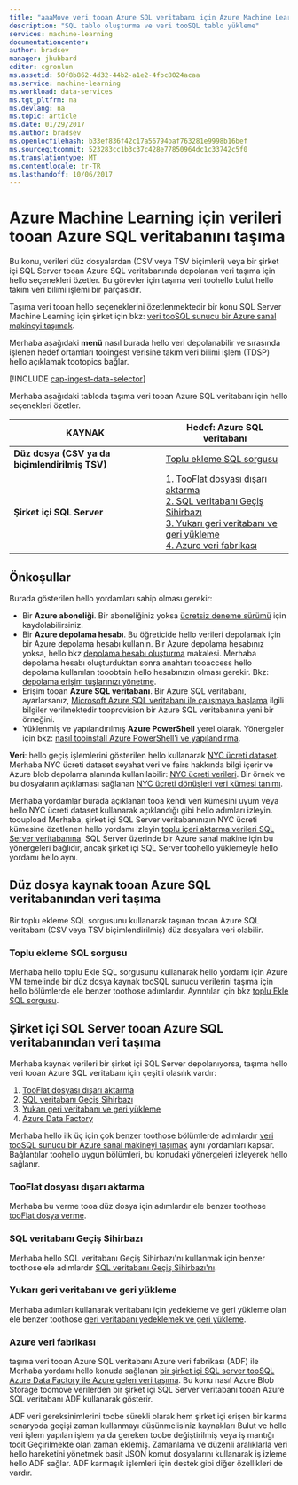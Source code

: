 ```yaml
---
title: "aaaMove veri tooan Azure SQL veritabanı için Azure Machine Learning | Microsoft Docs"
description: "SQL tablo oluşturma ve veri tooSQL tablo yükleme"
services: machine-learning
documentationcenter: 
author: bradsev
manager: jhubbard
editor: cgronlun
ms.assetid: 50f8b862-4d32-44b2-a1e2-4fbc8024acaa
ms.service: machine-learning
ms.workload: data-services
ms.tgt_pltfrm: na
ms.devlang: na
ms.topic: article
ms.date: 01/29/2017
ms.author: bradsev
ms.openlocfilehash: b33ef836f42c17a56794baf763281e9998b16bef
ms.sourcegitcommit: 523283cc1b3c37c428e77850964dc1c33742c5f0
ms.translationtype: MT
ms.contentlocale: tr-TR
ms.lasthandoff: 10/06/2017
---
```

# <a name="move-data-tooan-azure-sql-database-for-azure-machine-learning"></a>Azure Machine Learning için verileri tooan Azure SQL veritabanını taşıma
Bu konu, verileri düz dosyalardan (CSV veya TSV biçimleri) veya bir şirket içi SQL Server tooan Azure SQL veritabanında depolanan veri taşıma için hello seçenekleri özetler. Bu görevler için taşıma veri toohello bulut hello takım veri bilimi işlemi bir parçasıdır.

Taşıma veri tooan hello seçeneklerini özetlenmektedir bir konu SQL Server Machine Learning için şirket için bkz: [veri tooSQL sunucu bir Azure sanal makineyi taşımak](machine-learning-data-science-move-sql-server-virtual-machine.md).

Merhaba aşağıdaki **menü** nasıl burada hello veri depolanabilir ve sırasında işlenen hedef ortamları tooingest verisine takım veri bilimi işlem (TDSP) hello açıklamak tootopics bağlar.

[!INCLUDE [cap-ingest-data-selector](../../includes/cap-ingest-data-selector.md)]

Merhaba aşağıdaki tabloda taşıma veri tooan Azure SQL veritabanı için hello seçenekleri özetler.

| <b>KAYNAK</b> | <b>Hedef: Azure SQL veritabanı</b> |
| --- | --- |
| <b>Düz dosya (CSV ya da biçimlendirilmiş TSV)</b> |<a href="#bulk-insert-sql-query">Toplu ekleme SQL sorgusu |
| <b>Şirket içi SQL Server</b> |1. <a href="#export-flat-file">TooFlat dosyası dışarı aktarma<br> 2. <a href="#insert-tables-bcp">SQL veritabanı Geçiş Sihirbazı<br> 3. <a href="#db-migration">Yukarı geri veritabanı ve geri yükleme<br> 4. <a href="#adf">Azure veri fabrikası |

## <a name="prereqs"></a>Önkoşullar
Burada gösterilen hello yordamları sahip olması gerekir:

* Bir **Azure aboneliği**. Bir aboneliğiniz yoksa [ücretsiz deneme sürümü](https://azure.microsoft.com/pricing/free-trial/) için kaydolabilirsiniz.
* Bir **Azure depolama hesabı**. Bu öğreticide hello verileri depolamak için bir Azure depolama hesabı kullanın. Bir Azure depolama hesabınız yoksa, hello bkz [depolama hesabı oluşturma](../storage/common/storage-create-storage-account.md#create-a-storage-account) makalesi. Merhaba depolama hesabı oluşturduktan sonra anahtarı tooaccess hello depolama kullanılan tooobtain hello hesabınızın olması gerekir. Bkz: [depolama erişim tuşlarınızı yönetme](../storage/common/storage-create-storage-account.md#manage-your-storage-access-keys).
* Erişim tooan **Azure SQL veritabanı**. Bir Azure SQL veritabanı, ayarlarsanız, [Microsoft Azure SQL veritabanı ile çalışmaya başlama](../sql-database/sql-database-get-started.md) ilgili bilgiler verilmektedir tooprovision bir Azure SQL veritabanına yeni bir örneğini.
* Yüklenmiş ve yapılandırılmış **Azure PowerShell** yerel olarak. Yönergeler için bkz: [nasıl tooinstall Azure PowerShell'i ve yapılandırma](/powershell/azure/overview).

**Veri**: hello geçiş işlemlerini gösterilen hello kullanarak [NYC ücreti dataset](http://chriswhong.com/open-data/foil_nyc_taxi/). Merhaba NYC ücreti dataset seyahat veri ve fairs hakkında bilgi içerir ve Azure blob depolama alanında kullanılabilir: [NYC ücreti verileri](http://www.andresmh.com/nyctaxitrips/). Bir örnek ve bu dosyaların açıklaması sağlanan [NYC ücreti dönüşleri veri kümesi tanımı](machine-learning-data-science-process-sql-walkthrough.md#dataset).

Merhaba yordamlar burada açıklanan tooa kendi veri kümesini uyum veya hello NYC ücreti dataset kullanarak açıklandığı gibi hello adımları izleyin. tooupload Merhaba, şirket içi SQL Server veritabanınızın NYC ücreti kümesine özetlenen hello yordamı izleyin [toplu içeri aktarma verileri SQL Server veritabanına](machine-learning-data-science-process-sql-walkthrough.md#dbload). SQL Server üzerinde bir Azure sanal makine için bu yönergeleri bağlıdır, ancak şirket içi SQL Server toohello yüklemeyle hello yordamı hello aynı.

## <a name="file-to-azure-sql-database"></a>Düz dosya kaynak tooan Azure SQL veritabanından veri taşıma
Bir toplu ekleme SQL sorgusunu kullanarak taşınan tooan Azure SQL veritabanı (CSV veya TSV biçimlendirilmiş) düz dosyalara veri olabilir.

### <a name="bulk-insert-sql-query"></a>Toplu ekleme SQL sorgusu
Merhaba hello toplu Ekle SQL sorgusunu kullanarak hello yordamı için Azure VM temelinde bir düz dosya kaynak tooSQL sunucu verilerini taşıma için hello bölümlerde ele benzer toothose adımlardır. Ayrıntılar için bkz [toplu Ekle SQL sorgusu](machine-learning-data-science-move-sql-server-virtual-machine.md#insert-tables-bulkquery).

## <a name="sql-on-prem-to-sazure-sql-database"></a>Şirket içi SQL Server tooan Azure SQL veritabanından veri taşıma
Merhaba kaynak verileri bir şirket içi SQL Server depolanıyorsa, taşıma hello veri tooan Azure SQL veritabanı için çeşitli olasılık vardır:

1. [TooFlat dosyası dışarı aktarma](#export-flat-file)
2. [SQL veritabanı Geçiş Sihirbazı](#insert-tables-bcp)
3. [Yukarı geri veritabanı ve geri yükleme](#db-migration)
4. [Azure Data Factory](#adf)

Merhaba hello ilk üç için çok benzer toothose bölümlerde adımlardır [veri tooSQL sunucu bir Azure sanal makineyi taşımak](machine-learning-data-science-move-sql-server-virtual-machine.md) aynı yordamları kapsar. Bağlantılar toohello uygun bölümleri, bu konudaki yönergeleri izleyerek hello sağlanır.

### <a name="export-flat-file"></a>TooFlat dosyası dışarı aktarma
Merhaba bu verme tooa düz dosya için adımlardır ele benzer toothose [tooFlat dosya verme](machine-learning-data-science-move-sql-server-virtual-machine.md#export-flat-file).

### <a name="insert-tables-bcp"></a>SQL veritabanı Geçiş Sihirbazı
Merhaba hello SQL veritabanı Geçiş Sihirbazı'nı kullanmak için benzer toothose ele adımlardır [SQL veritabanı Geçiş Sihirbazı'nı](machine-learning-data-science-move-sql-server-virtual-machine.md#sql-migration).

### <a name="db-migration"></a>Yukarı geri veritabanı ve geri yükleme
Merhaba adımları kullanarak veritabanı için yedekleme ve geri yükleme olan ele benzer toothose [geri veritabanı yedeklemek ve geri yükleme](machine-learning-data-science-move-sql-server-virtual-machine.md#sql-backup).

### <a name="adf"></a>Azure veri fabrikası
taşıma veri tooan Azure SQL veritabanı Azure veri fabrikası (ADF) ile Merhaba yordamı hello konuda sağlanan [bir şirket içi SQL server tooSQL Azure Data Factory ile Azure gelen veri taşıma](machine-learning-data-science-move-sql-azure-adf.md). Bu konu nasıl Azure Blob Storage toomove verilerden bir şirket içi SQL Server veritabanı tooan Azure SQL veritabanı ADF kullanarak gösterir.

ADF veri gereksinimlerini toobe sürekli olarak hem şirket içi erişen bir karma senaryoda geçişi zaman kullanmayı düşünmelisiniz kaynakları Bulut ve hello veri işlem yapılan işlem ya da gereken toobe değiştirilmiş veya iş mantığı tooit Geçirilmekte olan zaman eklemiş. Zamanlama ve düzenli aralıklarla veri hello hareketini yönetmek basit JSON komut dosyalarını kullanarak iş izleme hello ADF sağlar. ADF karmaşık işlemleri için destek gibi diğer özellikleri de vardır.
